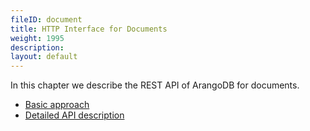 ```yaml
---
fileID: document
title: HTTP Interface for Documents
weight: 1995
description: 
layout: default
---
```

In this chapter we describe the REST API of ArangoDB for documents.

  - [Basic approach](document-address-and-etag)
  - [Detailed API description](document-working-with-documents)
